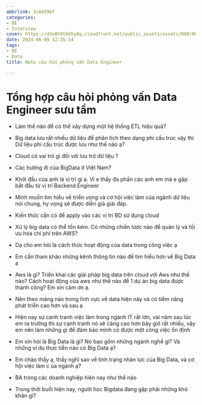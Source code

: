 ```yaml
---
abbrlink: 2c6d396f
categories:
- DE
- Interview
cover: https://d3n0h9tb65y8q.cloudfront.net/public_assets/assets/000/003/040/original/Data_Engineer_Interview_Questions.png?1648818319
date: 2024-06-09 12:35:14
tags:
- DE
- Data
title: Note câu hỏi phỏng vấn Data Engineer

---
```


# Tổng hợp câu hỏi phỏng vấn Data Engineer sưu tầm

- Làm thế nào để có thể xây dựng một hệ thống ETL hiệu quả?
- Big data lưu rất nhiều dữ liệu để phân tích theo dạng phi cấu trúc vậy thì Dữ liệu phi cấu trúc được lưu như thế nào ạ? 
- Cloud có vai trò gì đối với lưu trữ dữ liệu ?
- Các hướng đi của BigData ở Việt Nam?

- Khởi đầu của anh là vị trí gì ạ. Vì e thấy đa phần các anh em mà e gặp bắt đầu từ vị trí Backend Engineer
- Mình muốn tìm hiểu về triển vọng và cơ hội việc làm của ngành dữ liệu nói chung, hy vọng sẽ được diễn giả giải đáp.
- Kiến thức cần có để apply vào các vị trí BD sử dụng cloud
- Xử lý big data có thể tốn kém. Có những chiến lược nào để quản lý và tối ưu hóa chi phí trên AWS?

- Dạ cho em hỏi là cách thức hoạt động của data trong công việc ạ
- Em cần tham khảo những kênh thông tin nào để tìm hiểu hơn về Big Data ạ
- Aws là gì? Triển khai các giải pháp big data trên cloud với Aws như thế nào? Cách hoạt động của aws như thế nào để 1 dự án big data được thành công? Em xin cảm ơn ạ.
- Nên theo mảng nào trong lĩnh vực về data hiện này và có tiềm năng phát triển cao hơn và sau ạ.
- Hiện nay sự canh tranh việc làm trong ngành IT rất lớn, vài năm sau lúc em ra trường thì sự cạnh tranh nó sẽ càng cao hơn bây giờ rất nhiều, vậy em nên làm những gì để đảm bảo mình có được một công việc ổn định 

- Em xin hỏi là Big Data là gì? Nó bao gồm những ngành nghề gì? Và những ví dụ thực tiễn nào có Big Data ạ?
- Em chào thầy ạ, thầy nghĩ sao về tình trạng nhân lực của Big Data, và cơ hội việc làm c ủa ngành ạ?
- BA trong các doanh nghiệp hiện nay như thế nào
- Trong thời buổi hiện nay, người học Bigdata đang gặp phải những khó khăn gì?